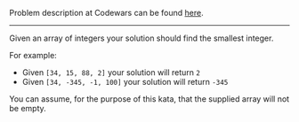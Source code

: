 Problem description at Codewars can be found
[here](https://www.codewars.com/kata/55a2d7ebe362935a210000b2/train/python).

-------------

Given an array of integers your solution should find the smallest integer.

For example:

- Given `[34, 15, 88, 2]` your solution will return `2`
- Given `[34, -345, -1, 100]` your solution will return `-345`

You can assume, for the purpose of this kata, that the supplied array will not be empty.
